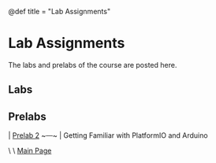 @def title = "Lab Assignments"

# Lab Assignments
The labs and prelabs of the course are posted here.

## Labs

<!-- TODO: ADD diagram of system response with fancy animation  -->

## Prelabs

| [Prelab 2](../prelabs/prelab2/index.html)  ~~~&ensp;&ensp;~~~ | Getting Familiar with PlatformIO and Arduino
 
\\
\\
[Main Page](/index.html)